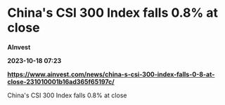 # China's CSI 300 Index falls 0.8% at close
**AInvest**

**2023-10-18 07:23**

**https://www.ainvest.com/news/china-s-csi-300-index-falls-0-8-at-close-231010001b16ad365f65197c/**

China's CSI 300 Index falls 0.8% at close